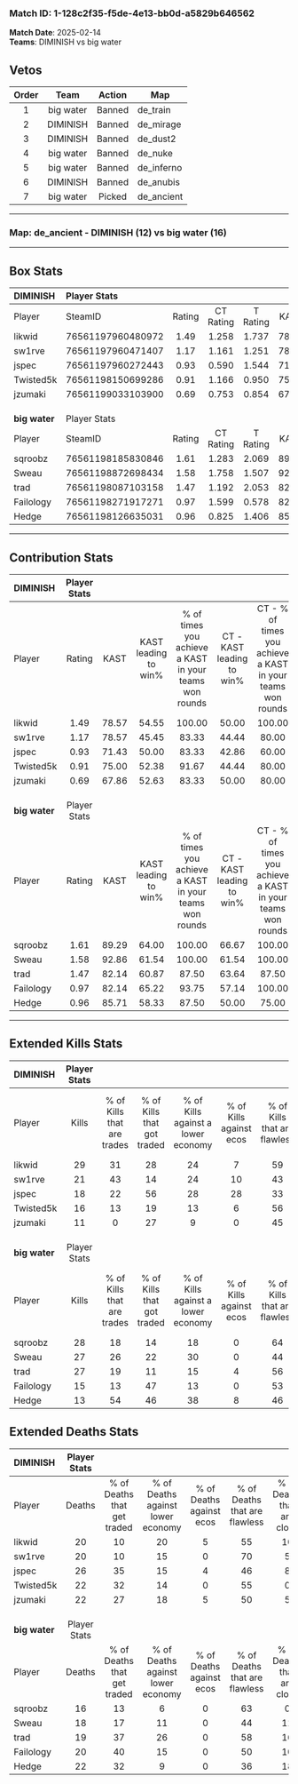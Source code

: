 ### Match ID: 1-128c2f35-f5de-4e13-bb0d-a5829b646562  
**Match Date**: 2025-02-14  
**Teams**: DIMINISH vs big water  

## Vetos  

| Order | Team | Action | Map |
| :---: | :--: | :----: | --- |
| 1 | big water | Banned | de_train |
| 2 | DIMINISH | Banned | de_mirage |
| 3 | DIMINISH | Banned | de_dust2 |
| 4 | big water | Banned | de_nuke |
| 5 | big water | Banned | de_inferno |
| 6 | DIMINISH | Banned | de_anubis |
| 7 | big water | Picked | de_ancient |

---  

### **Map**: de_ancient - DIMINISH (12) vs big water (16)  
---  

## Box Stats  

| **DIMINISH**  | Player Stats      |        |           |          |       |       |       |         |        |      |     |
| :- | :- | :-: | :-: | :-: | :-: | :-: | :-: | :-: | :-: | :-: | :-: |
| Player        | SteamID           | Rating | CT Rating | T Rating | KAST  |  ADR  | Kills | Assists | Deaths | K/D  | HS% |
| likwid        | 76561197960480972 |  1.49  |   1.258   |  1.737   | 78.57 | 102.4 |  29   |    4    |   20   | 1.45 | 48  |
| sw1rve        | 76561197960471407 |  1.17  |   1.161   |  1.251   | 78.57 | 76.5  |  21   |    6    |   20   | 1.05 | 38  |
| jspec         | 76561197960272443 |  0.93  |   0.590   |  1.544   | 71.43 | 80.5  |  18   |    8    |   26   | 0.69 | 44  |
| Twisted5k     | 76561198150699286 |  0.91  |   1.166   |  0.950   | 75.00 | 63.0  |  16   |    8    |   22   | 0.73 | 43  |
| jzumaki       | 76561199033103900 |  0.69  |   0.753   |  0.854   | 67.86 | 59.1  |  11   |    7    |   22   | 0.50 | 36  |
|               |                   |        |           |          |       |       |       |         |        |      |     |
|               |                   |        |           |          |       |       |       |         |        |      |     |
|               |                   |        |           |          |       |       |       |         |        |      |     |
| **big water** | Player Stats      |        |           |          |       |       |       |         |        |      |     |
| Player        | SteamID           | Rating | CT Rating | T Rating | KAST  |  ADR  | Kills | Assists | Deaths | K/D  | HS% |
| sqroobz       | 76561198185830846 |  1.61  |   1.283   |  2.069   | 89.29 | 99.3  |  28   |    5    |   16   | 1.75 | 42  |
| Sweau         | 76561198872698434 |  1.58  |   1.758   |  1.507   | 92.86 | 98.5  |  27   |   11    |   18   | 1.50 | 48  |
| trad          | 76561198087103158 |  1.47  |   1.192   |  2.053   | 82.14 | 98.8  |  27   |    7    |   19   | 1.42 | 55  |
| Failology     | 76561198271917271 |  0.97  |   1.599   |  0.578   | 82.14 | 60.4  |  15   |    8    |   20   | 0.75 | 46  |
| Hedge         | 76561198126635031 |  0.96  |   0.825   |  1.406   | 85.71 | 75.1  |  13   |   14    |   22   | 0.59 | 46  |
---  

## Contribution Stats  

| **DIMINISH**  | Player Stats |       |                      |                                                        |                           |                                                             |                          |                                                            |
| :- | :-: | :-: | :-: | :-: | :-: | :-: | :-: | :-: |
| Player        |    Rating    | KAST  | KAST leading to win% | % of times you achieve a KAST in your teams won rounds | CT - KAST leading to win% | CT - % of times you achieve a KAST in your teams won rounds | T - KAST leading to win% | T - % of times you achieve a KAST in your teams won rounds |
| likwid        |     1.49     | 78.57 |        54.55         |                         100.00                         |           50.00           |                           100.00                            |          58.33           |                           100.00                           |
| sw1rve        |     1.17     | 78.57 |        45.45         |                         83.33                          |           44.44           |                            80.00                            |          46.15           |                           85.71                            |
| jspec         |     0.93     | 71.43 |        50.00         |                         83.33                          |           42.86           |                            60.00                            |          53.85           |                           100.00                           |
| Twisted5k     |     0.91     | 75.00 |        52.38         |                         91.67                          |           44.44           |                            80.00                            |          58.33           |                           100.00                           |
| jzumaki       |     0.69     | 67.86 |        52.63         |                         83.33                          |           50.00           |                            80.00                            |          54.55           |                           85.71                            |
|               |              |       |                      |                                                        |                           |                                                             |                          |                                                            |
|               |              |       |                      |                                                        |                           |                                                             |                          |                                                            |
|               |              |       |                      |                                                        |                           |                                                             |                          |                                                            |
| **big water** | Player Stats |       |                      |                                                        |                           |                                                             |                          |                                                            |
| Player        |    Rating    | KAST  | KAST leading to win% | % of times you achieve a KAST in your teams won rounds | CT - KAST leading to win% | CT - % of times you achieve a KAST in your teams won rounds | T - KAST leading to win% | T - % of times you achieve a KAST in your teams won rounds |
| sqroobz       |     1.61     | 89.29 |        64.00         |                         100.00                         |           66.67           |                           100.00                            |          61.54           |                           100.00                           |
| Sweau         |     1.58     | 92.86 |        61.54         |                         100.00                         |           61.54           |                           100.00                            |          61.54           |                           100.00                           |
| trad          |     1.47     | 82.14 |        60.87         |                         87.50                          |           63.64           |                            87.50                            |          58.33           |                           87.50                            |
| Failology     |     0.97     | 82.14 |        65.22         |                         93.75                          |           57.14           |                           100.00                            |          77.78           |                           87.50                            |
| Hedge         |     0.96     | 85.71 |        58.33         |                         87.50                          |           50.00           |                            75.00                            |          66.67           |                           100.00                           |
---  

## Extended Kills Stats  

| **DIMINISH**  | Player Stats |                            |                            |                                    |                         |                              |                                 |                                       |                    |           |
| :- | :-: | :-: | :-: | :-: | :-: | :-: | :-: | :-: | :-: | :-: |
| Player        |    Kills     | % of Kills that are trades | % of Kills that got traded | % of Kills against a lower economy | % of Kills against ecos | % of Kills that are flawless | % of Kills that are close duels | % of Kills that are assisted by flash | Pistol Round Kills | AWP Kills |
| likwid        |      29      |             31             |             28             |                 24                 |            7            |              59              |                7                |                   0                   |         0          |     3     |
| sw1rve        |      21      |             43             |             14             |                 24                 |           10            |              43              |               14                |                   5                   |         0          |     1     |
| jspec         |      18      |             22             |             56             |                 28                 |           28            |              33              |               11                |                   0                   |         0          |     1     |
| Twisted5k     |      16      |             13             |             19             |                 13                 |            6            |              56              |               19                |                  13                   |         0          |     4     |
| jzumaki       |      11      |             0              |             27             |                 9                  |            0            |              45              |                9                |                   0                   |         3          |     1     |
|               |              |                            |                            |                                    |                         |                              |                                 |                                       |                    |           |
|               |              |                            |                            |                                    |                         |                              |                                 |                                       |                    |           |
|               |              |                            |                            |                                    |                         |                              |                                 |                                       |                    |           |
| **big water** | Player Stats |                            |                            |                                    |                         |                              |                                 |                                       |                    |           |
| Player        |    Kills     | % of Kills that are trades | % of Kills that got traded | % of Kills against a lower economy | % of Kills against ecos | % of Kills that are flawless | % of Kills that are close duels | % of Kills that are assisted by flash | Pistol Round Kills | AWP Kills |
| sqroobz       |      28      |             18             |             14             |                 18                 |            0            |              64              |                4                |                   4                   |         2          |     3     |
| Sweau         |      27      |             26             |             22             |                 30                 |            0            |              44              |               11                |                   4                   |         0          |     1     |
| trad          |      27      |             19             |             11             |                 15                 |            4            |              56              |                0                |                   4                   |         1          |     2     |
| Failology     |      15      |             13             |             47             |                 13                 |            0            |              53              |                7                |                   0                   |         0          |     0     |
| Hedge         |      13      |             54             |             46             |                 38                 |            8            |              46              |                8                |                   0                   |         0          |     0     |
## Extended Deaths Stats  

| **DIMINISH**  | Player Stats |                             |                                   |                          |                               |                            |                           |               |
| :- | :-: | :-: | :-: | :-: | :-: | :-: | :-: | :-: |
| Player        |    Deaths    | % of Deaths that get traded | % of Deaths against lower economy | % of Deaths against ecos | % of Deaths that are flawless | % of Deaths that are close | % of Deaths while blinded | Deaths to AWP |
| likwid        |      20      |             10              |                20                 |            5             |              55               |             10             |             5             |       1       |
| sw1rve        |      20      |             10              |                15                 |            0             |              70               |             5              |             0             |       1       |
| jspec         |      26      |             35              |                15                 |            4             |              46               |             8              |             4             |       0       |
| Twisted5k     |      22      |             32              |                14                 |            0             |              55               |             0              |             5             |       1       |
| jzumaki       |      22      |             27              |                18                 |            5             |              50               |             5              |             0             |       0       |
|               |              |                             |                                   |                          |                               |                            |                           |               |
|               |              |                             |                                   |                          |                               |                            |                           |               |
|               |              |                             |                                   |                          |                               |                            |                           |               |
| **big water** | Player Stats |                             |                                   |                          |                               |                            |                           |               |
| Player        |    Deaths    | % of Deaths that get traded | % of Deaths against lower economy | % of Deaths against ecos | % of Deaths that are flawless | % of Deaths that are close | % of Deaths while blinded | Deaths to AWP |
| sqroobz       |      16      |             13              |                 6                 |            0             |              63               |             0              |             6             |       0       |
| Sweau         |      18      |             17              |                11                 |            0             |              44               |             11             |             6             |       0       |
| trad          |      19      |             37              |                26                 |            0             |              58               |             16             |             0             |       2       |
| Failology     |      20      |             40              |                15                 |            0             |              50               |             10             |             5             |       0       |
| Hedge         |      22      |             32              |                 9                 |            0             |              36               |             18             |             0             |       1       |
